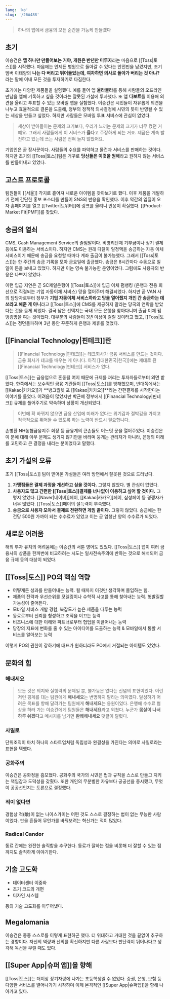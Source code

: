 ```yaml
---
lang: 'ko'
slug: '/26A488'
---
```


> 하나의 앱에서 금융의 모든 순간을 가능케 만들겠다

## 초기

이승건은 **앱 하나만 만들어보는 거야, 개원은 반년만 미루자**라는 마음으로 [[Toss|토스]]를 시작했다.
마음에는 언제든 병원으로 돌아갈 수 있다는 안전핀을 남겼지만, 초기 멤버 이태양의
**나는 다 버리고 뛰어들었는데, 여차하면 의사로 돌아가 버리는 것 아냐?**
라는 말에 이내 모든 것을 투자하기로 다짐한다.

초기에는 다양한 제품들을 실험했다.
예를 들어 앱 **울라블라**를 통해 사람들의 오프라인 만남을 앱에 기록하고 싶을 것이라는
잘못된 가설에 투자했다.
또 앱 **다보트**를 이용해 의견을 올리고 투표할 수 있는 모바일 앱을 실험했다.
이승건은 시민들이 자유롭게 의견을 나누고 효율적으로 결론을 도출해,
정부의 정책적 의사결정에 시민의 뜻이 반영될 수 있는 세상을 만들고 싶었다.
하지만 사람들은 모바일 투표 서비스에 관심이 없었다.

> 세상이 받아들이는 문제의 크기보다, 우리가 느끼는 문제의 크기가 너무 컸던 거예요. 그래서 사람들에게 이 서비스가 **옳다**고 주장하게 되는 거죠. 제품은 계속 발전하고 있는데 쓰는 사람은 전혀 늘지 않았어요.

기업인은 곧 장사꾼이다.
사람들의 수요를 파악하고 물건과 서비스를 판매하는 것이다.
하지만 초기의 [[Toss|토스]]팀은 거꾸로 **당신들은 이것을 원해**라고 원하지 않는 서비스를 만들어내고 있었다.

## 고스트 프로토콜

팀원들이 [[서울]] 각지로 흩어져 새로운 아이템을 찾아보기로 했다.
이후 제품을 개발하기 전에 간단한 홍보 포스터를 만들어 SNS의 반응을 확인했다.
이후 약간의 입질이 오자 홈페이지를 열고 [[Twitter|트위터]]에 링크를 올리니 반응이 확실했다.
[[Product-Market Fit|PMF]]를 찾았다.

## 송금의 열쇠

CMS, Cash Management Service의 줄임말이다.
비영리단체 기부금이나 정기 결제 등에도 이용하는 서비스이다.
하지만 CMS는 원래 다달이 일정액을 송금하는 자동 이체 서비스이기 때문에 송금을 요청할 때마다 계좌 출금이 불가능했다.
그래서 [[Toss|토스]]는 한 주간의 송금 기록을 모아 금요일에 출금했다.
송금은 8시간마다 수동으로 일일이 돈을 보내고 있었다.
하지만 이는 영속 불가능한 운영이었다.
그럼에도 사용자의 반응은 나쁘지 않았다.

이런 입급 지연은 곧 SC제일은행이 [[Toss|토스]]에 입금 이체 펌뱅킹 (은행과 전용 회선으로 직결되는 기업 자동이체 서비스) 망을 열어주며 해결되었다.
하지만 곧 VAN 사의 담당자로부터 정부가 **기업 자동이체 서비스하라고 망을 열어줬지 개인 간 송금하는 데 쓰라고 해준 게 아니**라고 [[Toss|토스]]에 CMS를 제공하지 말라는 당국의 연락을 받았다는 것을 듣게 되었다.
결국 남은 선택지는 국내 모든 은행을 찾아다니며 출금 이체 펌뱅킹망을 여는 것이었다.
대부분의 사람들이 3년 이상이 걸릴 것이라고 했고, [[Toss|토스]]는 정면돌파하며 3년 동안 꾸준하게 은행과 제휴를 맺었다.

## [[Financial Technology|핀테크]]란

> [[Financial Technology|핀테크]]는 테크회사가 금융 서비스를 만드는 것이다. 금융 회사가 테크를 배우는 게 아니다. 아직 [[대한민국|한국]]에는 제대로 된 [[Financial Technology|핀테크]] 서비스가 없다.

[[Toss|토스]]는 금융업으로 혼동될 여지 때문에 규제를 꺼리는 투자자들로부터 외면 받았다.
한쪽에서는 보수적인 금융 기관들이 [[Toss|토스]]를 방해했으며,
반대쪽에서는 [[Kakao|카카오]]가 **뱅크월렛 포 [[Kakao|카카오]]**라는 간편결제를 시작한다는 이야기를 들었다.
어려움이 많았지만 박근혜 정부에서 [[Financial Technology|핀테크]] 규제를 풀어주기로 약속하며 상황이 개선되었다.

> 이번에 확 바뀌지 않으면 금융 산업에 미래가 없다는 위기감과 절박감을 가지고 적극적으로 뛰어들 수 있도록 하는 노력이 반드시 필요합니다.

손병환 NH농협금융지주 회장 등 금융계의 큰손들도 어느덧 문을 열어주었다.
이승건은 이 분에 대해 아무 문제도 생기지 않기만을 바라며 뭉개는 관리자가 아니라, 은행의 미래를 고민하고 큰 결정을 내리는 분이었다고 말했다.

## 초기 가설의 오류

초기 [[Toss|토스]] 팀이 믿어온 가설들은 여러 방면에서 잘못된 것으로 드러났다.

1. **가맹점들은 결제 과정을 개선하고 싶을 것이다.** 그렇지 않았다. 별 관심이 없었다.
2. **사용자도 많고 간편한 [[Toss|토스]]결제를 너나없이 이용하고 싶어 할 것이다.** 그렇지 않았다. [[Naver|네이버]]페이, [[Kakao|카카오]]페이, 삼성페이 등 경쟁자가 너무 많았다. [[Toss|토스]]페이의 설득력이 부족했다.
3. **송금으로 사용자 모아서 결제로 전환하면 게임 끝이다.** 그렇지 않았다. 송금에는 한 건당 500원 가까이 되는 수수료가 있었고 이는 곧 엄청난 양의 수수료가 되었다.

## 새로운 어려움

해외 투자 유치의 어려움에는 이승건의 서툰 영어도 있었다.
[[Toss|토스]] 앱이 여러 금융사의 상품을 한꺼번에 비교하려는 시도는 일사전속주의에 반하는 것으로 해석되어 금융 규제 등의 대상이 되었다.

## [[Toss|토스]] PO의 핵심 역량

- 어떻게든 성과를 만들어내는 능력. 될 때까지 이것만 생각하며 몰입하는 힘.
- 제품의 전략과 우선순위를 모델링이나 수학적 사고를 통해 찾아내는 능력. 헛발질할 가능성이 줄어든다.
- 모바일 서비스 개발 경험, 복잡도가 높은 제품을 다루는 능력
- 동료로부터 신뢰를 형성하고 조직을 이끄는 능력
- 비즈니스에 대한 이해와 파트너로부터 협업을 이끌어내는 능력
- 당장의 지표에 변화를 줄 수 있는 아이디어를 도출하는 능력 & 모바일에서 통할 서비스를 알아보는 능력

이렇게 PO의 권한이 강하기에 대표가 원하더라도 PO에서 거절되는 아이템도 있었다.

## 문화의 힘

### 해내세요

> 모든 것은 의지와 실행력의 문제일 뿐, 불가능은 없다는 신념의 표현이었다. 이런저런 핑계를 대는 팀원에게 **해내세요**는 변명하지 말라는 의미였다. 달성하기 어려운 목표를 향해 달려가는 팀원에게 **해내세요**는 응원이었다. 은행에 수수료 협상을 하러 가는 이승건에게 팀원들은 **해내세요**라고 외쳤다. 누군가 **몸살이 나서 하루 쉬겠다**고 메시지를 남기면 **완쾌해내세요** 댓글이 달렸다.

### 사일로

단위조직이 마치 하나의 스타트업처럼 독립성과 완결성을 가진다는 의미로 사일로라는 표현을 택했다.

### 공화주의

이승건은 공화정을 흠모했다.
공화주의 국가의 시민은 법과 규칙을 스스로 만들고 지키는 책임감과 도덕성을 갖췄다.
또한 개인의 무분별한 자유보다 공공선을 중시했고, 무엇이 공공선인지는 토론으로 결정했다.

### 적이 없다면

경험상 적(敵)이 없는 나이스가이는 어떤 것도 스스로 결정하는 법이 없는 무능한 사람이었다.
판을 흔들어 무언가를 바꿔보려는 혁신가는 적이 많았다.

### Radical Candor

동료 간에는 완전한 솔직함을 추구한다.
동료가 잘하는 점을 비롯해 더 잘할 수 있는 점까지도 솔직하게 이야기한다.

## 기술 고도화

- 데이터센터 이중화
- 초기 코드의 개편
- 디자인 시스템

등의 기술 고도화를 이루어냈다.

## Megalomania

이승건은 종종 스스로를 이렇게 표현하곤 했다.
더 위대하고 거대한 것을 끝없이 추구하는 경향이다.
자신의 역량과 선의를 확신하지만 다른 사람보다 판단력이 뛰어나다고 생각해 독선을 부릴 때도 있다.

## [[Super App|슈퍼 앱]]을 향해

[[Toss|토스]]는 더이상 장기자랑에 나가는 초등학생일 수 없었다.
증권, 은행, 보험 등 다양한 서비스를 열어나가기 시작하며 이제 본격적인 [[Super App|슈퍼앱]]을 향해 나아가고 있다.
